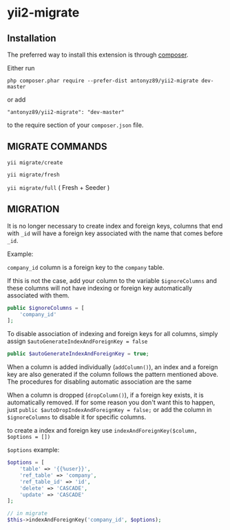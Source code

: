 yii2-migrate
============

Installation
------------

The preferred way to install this extension is through [composer](http://getcomposer.org/download/).

Either run

```
php composer.phar require --prefer-dist antonyz89/yii2-migrate dev-master
```

or add

```
"antonyz89/yii2-migrate": "dev-master"
```

to the require section of your `composer.json` file.

MIGRATE COMMANDS
------------

`yii migrate/create`

`yii migrate/fresh`

`yii migrate/full` ( Fresh + Seeder )
  
MIGRATION
-------------

It is no longer necessary to create index and foreign keys, columns that end with `_id` will have a foreign key associated with the name that comes before `_id`.

Example:

`company_id` column is a foreign key to the `company` table.

If this is not the case, add your column to the variable `$ignoreColumns` and these columns will not have indexing or foreign key automatically associated with them.

```php
public $ignoreColumns = [
    'company_id'
];
```

To disable association of indexing and foreign keys for all columns, simply assign `$autoGenerateIndexAndForeignKey = false`

```php
public $autoGenerateIndexAndForeignKey = true;
```

When a column is added individually (`addColumn()`), an index and a foreign key are also generated if the column follows the pattern mentioned above.
The procedures for disabling automatic association are the same

When a column is dropped (`dropColumn()`), if a foreign key exists, it is automatically removed.
If for some reason you don't want this to happen, just `public $autoDropIndexAndForeignKey = false;` or add the column in `$ignoreColumns` to disable it for specific columns.

to create a index and foreign key use `indexAndForeignKey($column, $options = [])`

`$options` example:

```php
$options = [
    'table' => '{{%user}}',
    'ref_table' => 'company',
    'ref_table_id' => 'id',
    'delete' => 'CASCADE',
    'update' => 'CASCADE'
];

// in migrate
$this->indexAndForeignKey('company_id', $options);
```
